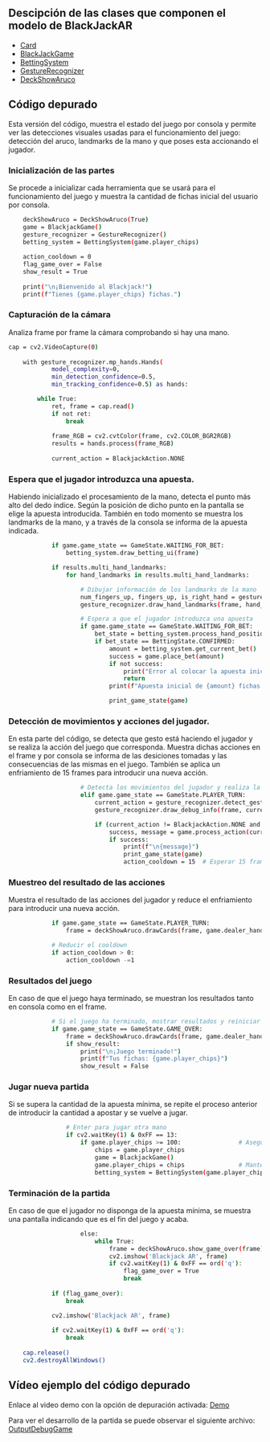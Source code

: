 ## Descipción de las clases que componen el modelo de BlackJackAR

- [Card](classes/Card.md)
- [BlackJackGame](classes/BlackJackGame.md)
- [BettingSystem](classes/BettingSystem.md)
- [GestureRecognizer](classes/GestureRecognizer.md)
- [DeckShowAruco](classes/DeckShowAruco.md)


## Código depurado

Esta versión del código, muestra el estado del juego por consola y permite ver las detecciones visuales usadas para el funcionamiento del juego: detección del aruco, landmarks de la mano y que poses esta accionando el jugador.


### Inicialización de las partes
Se procede a inicializar cada herramienta que se usará para el funcionamiento del juego y muestra la cantidad de fichas inicial del usuario por consola.

```bash
    deckShowAruco = DeckShowAruco(True)                                                 # Clase para detectar aruco y visualizar cartas
    game = BlackjackGame()                                                              # Inicializar el juego
    gesture_recognizer = GestureRecognizer()                                            # Inicializar el reconocedor de movimientos
    betting_system = BettingSystem(game.player_chips)                                   # Inicializar la interfaz para apostar                   
    
    action_cooldown = 0
    flag_game_over = False
    show_result = True
    
    print("\n¡Bienvenido al Blackjack!")
    print(f"Tienes {game.player_chips} fichas.")
```

### Capturación de la cámara
Analiza frame por frame la cámara comprobando si hay una mano.

```bash
cap = cv2.VideoCapture(0)
    
    with gesture_recognizer.mp_hands.Hands(
            model_complexity=0,
            min_detection_confidence=0.5,
            min_tracking_confidence=0.5) as hands:

        while True:
            ret, frame = cap.read()
            if not ret:
                break
            
            frame_RGB = cv2.cvtColor(frame, cv2.COLOR_BGR2RGB)
            results = hands.process(frame_RGB)
            
            current_action = BlackjackAction.NONE
```


### Espera que el jugador introduzca una apuesta.
Habiendo inicializado el procesamiento de la mano, detecta el punto más alto del dedo índice. Según la posición de dicho punto en la pantalla se elige la apuesta introducida. También en todo momento se muestra los landmarks de la mano, y a través de la consola se informa de la apuesta indicada.

```bash
            if game.game_state == GameState.WAITING_FOR_BET: 
                betting_system.draw_betting_ui(frame)

            if results.multi_hand_landmarks:
                for hand_landmarks in results.multi_hand_landmarks:

                    # Dibujar información de los landmarks de la mano
                    num_fingers_up, fingers_up, is_right_hand = gesture_recognizer.count_fingers_up(hand_landmarks)
                    gesture_recognizer.draw_hand_landmarks(frame, hand_landmarks)

                    # Espera a que el jugador introduzca una apuesta
                    if game.game_state == GameState.WAITING_FOR_BET:
                        bet_state = betting_system.process_hand_position(hand_landmarks, frame)
                        if bet_state == BettingState.CONFIRMED:
                            amount = betting_system.get_current_bet()
                            success = game.place_bet(amount)
                            if not success:
                                print("Error al colocar la apuesta inicial")
                                return
                            print(f"Apuesta inicial de {amount} fichas colocada.")

                            print_game_state(game)
```


### Detección de movimientos y acciones del jugador.
En esta parte del código, se detecta que gesto está haciendo el jugador y se realiza la acción del juego que corresponda. Muestra dichas acciones en el frame y por consola se informa de las desiciones tomadas y las consecuencias de las mismas en el juego. También se aplica un enfriamiento de 15 frames para introducir una nueva acción.

```bash
                    # Detecta los movimientos del jugador y realiza la acción correspondiente
                    elif game.game_state == GameState.PLAYER_TURN:
                        current_action = gesture_recognizer.detect_gesture(hand_landmarks)
                        gesture_recognizer.draw_debug_info(frame, current_action, hand_landmarks, fingers_up, is_right_hand)

                        if (current_action != BlackjackAction.NONE and action_cooldown == 0):
                            success, message = game.process_action(current_action)
                            if success:
                                print(f"\n{message}")
                                print_game_state(game)
                                action_cooldown = 15  # Esperar 15 frames antes de aceptar otra acción
```

### Muestreo del resultado de las acciones
Muestra el resultado de las acciones del jugador y reduce el enfriamiento para introducir una nueva acción.

```bash
            if game.game_state == GameState.PLAYER_TURN:
                frame = deckShowAruco.drawCards(frame, game.dealer_hand, game.player_hands)

            # Reducir el cooldown
            if action_cooldown > 0:
                action_cooldown -=1
```

### Resultados del juego
En caso de que el juego haya terminado, se muestran los resultados tanto en consola como en el frame.
```bash
            # Si el juego ha terminado, mostrar resultados y reiniciar
            if game.game_state == GameState.GAME_OVER:
                frame = deckShowAruco.drawCards(frame, game.dealer_hand, game.player_hands, True)
                if show_result:
                    print("\n¡Juego terminado!")
                    print(f"Tus fichas: {game.player_chips}")
                    show_result = False
```

### Jugar nueva partida
Si se supera la cantidad de la apuesta mínima, se repite el proceso anterior de introducir la cantidad a apostar y se vuelve a jugar.

```bash
                # Enter para jugar otra mano
                if cv2.waitKey(1) & 0xFF == 13:
                    if game.player_chips >= 100:                # Asegurar que tiene suficientes fichas
                        chips = game.player_chips
                        game = BlackjackGame()
                        game.player_chips = chips               # Mantener las fichas ganadas
                        betting_system = BettingSystem(game.player_chips)
```

### Terminación de la partida
En caso de que el jugador no disponga de la apuesta mínima, se muestra una pantalla indicando que es el fin del juego y acaba.

```bash
                    else:
                        while True:
                            frame = deckShowAruco.show_game_over(frame)
                            cv2.imshow('Blackjack AR', frame)
                            if cv2.waitKey(1) & 0xFF == ord('q'):
                                flag_game_over = True
                                break
            
            if (flag_game_over):
                break

            cv2.imshow('Blackjack AR', frame)
            
            if cv2.waitKey(1) & 0xFF == ord('q'):
                break
    
    cap.release()
    cv2.destroyAllWindows()
```


## Vídeo ejemplo del código depurado

Enlace al video demo con la opción de depuración activada:
[Demo](https://youtu.be/htZCUCBI8Uw)

Para ver el desarrollo de la partida se puede observar el siguiente archivo: 
[OutputDebugGame](assets/RecursosREADME/outputDebugGame.txt)
